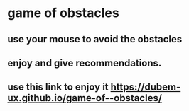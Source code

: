 # game of obstacles
## use your mouse to avoid the obstacles
## enjoy and give recommendations.
## use this link to enjoy it https://dubem-ux.github.io/game-of--obstacles/
